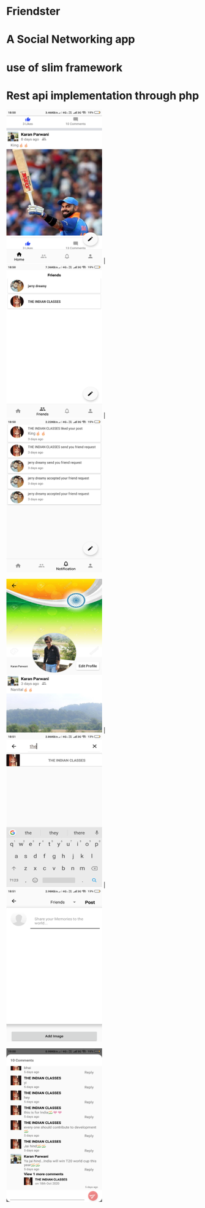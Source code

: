 # Friendster
# A Social Networking app
# use of slim framework
# Rest api implementation through php

<img src = "https://github.com/KaranParwani1116/Friendster/blob/master/Screenshot_2020-01-07-18-50-30-846_com.example.friendster.png" width="250"
height="400"> | <img src = "https://github.com/KaranParwani1116/Friendster/blob/master/Screenshot_2020-01-07-18-50-34-396_com.example.friendster.png" width="250"
height="400"> |<img src = "https://github.com/KaranParwani1116/Friendster/blob/master/Screenshot_2020-01-07-18-50-39-026_com.example.friendster.png" width="250"
height="400">

<img src = "https://github.com/KaranParwani1116/Friendster/blob/master/Screenshot_2020-01-07-18-50-45-709_com.example.friendster.png" width="250"
height="400"> | <img src = "https://github.com/KaranParwani1116/Friendster/blob/master/Screenshot_2020-01-07-18-51-08-027_com.example.friendster.png" width="250"
height="400"> |<img src = "https://github.com/KaranParwani1116/Friendster/blob/master/Screenshot_2020-01-07-18-51-16-053_com.example.friendster.png" width="250"
height="400">

<img src = "https://github.com/KaranParwani1116/Friendster/blob/master/Screenshot_2020-01-07-19-00-00-376_com.example.friendster.png" width="250"
height="400">
